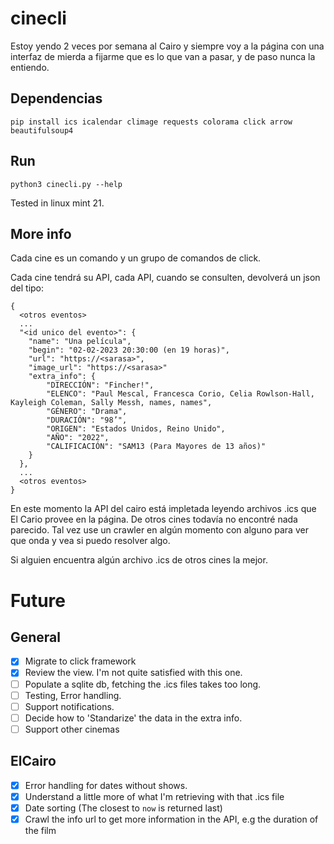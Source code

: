 # cinecli

Estoy yendo 2 veces por semana al Cairo y siempre voy a la página con una interfaz de mierda a fijarme
que es lo que van a pasar, y de paso nunca la entiendo.

## Dependencias

```terminal
pip install ics icalendar climage requests colorama click arrow  beautifulsoup4
```

## Run

```terminal
python3 cinecli.py --help
```

Tested in linux mint 21.

## More info
Cada cine es un comando y un grupo de comandos de click.

Cada cine tendrá su API, cada API, cuando se consulten, devolverá un json del tipo:

```terminal
{
  <otros eventos>
  ...
  "<id unico del evento>": {
    "name": "Una película",
    "begin": "02-02-2023 20:30:00 (en 19 horas)",
    "url": "https://<sarasa>",
    "image_url": "https://<sarasa>"
    "extra_info": {
        "DIRECCIÓN": "Fincher!",
        "ELENCO": "Paul Mescal, Francesca Corio, Celia Rowlson-Hall, Kayleigh Coleman, Sally Messh, names, names",
        "GÉNERO": "Drama",
        "DURACIÓN": "98’",
        "ORIGEN": "Estados Unidos, Reino Unido",
        "AÑO": "2022",
        "CALIFICACIÓN": "SAM13 (Para Mayores de 13 años)"
    }
  },
  ...
  <otros eventos>
}
```
En este momento la API del cairo está impletada leyendo archivos .ics que El Cario provee en la página.
De otros cines todavía no encontré nada parecido.
Tal vez use un crawler en algún momento con alguno para ver que onda y vea si puedo resolver algo.

Si alguien encuentra algún archivo .ics de otros cines la mejor.


# Future
## General
- [X] Migrate to click framework
- [X] Review the view. I'm not quite satisfied with this one.
- [ ] Populate a sqlite db, fetching the .ics files takes too long.
- [ ] Testing, Error handling.
- [ ] Support notifications.
- [ ] Decide how to 'Standarize' the data in the extra info.
- [ ] Support other cinemas

## ElCairo
- [X] Error handling for dates without shows.
- [X] Understand a little more of what I'm retrieving with that .ics file
- [X] Date sorting (The closest to `now` is returned last)
- [X] Crawl the info url to get more information in the API, e.g the duration of the film
